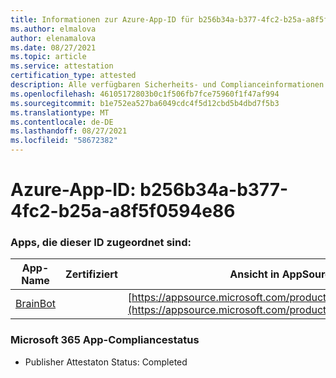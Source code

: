 ```yaml
---
title: Informationen zur Azure-App-ID für b256b34a-b377-4fc2-b25a-a8f5f0594e86
ms.author: elmalova
author: elenamalova
ms.date: 08/27/2021
ms.topic: article
ms.service: attestation
certification_type: attested
description: Alle verfügbaren Sicherheits- und Complianceinformationen für b256b34a-b377-4fc2-b25a-a8f5f0594e86.
ms.openlocfilehash: 46105172803b0c1f506fb7fce75960f1f47af994
ms.sourcegitcommit: b1e752ea527ba6049cdc4f5d12cbd5b4dbd7f5b3
ms.translationtype: MT
ms.contentlocale: de-DE
ms.lasthandoff: 08/27/2021
ms.locfileid: "58672382"
---
```

# <a name="azure-app-id-b256b34a-b377-4fc2-b25a-a8f5f0594e86"></a>Azure-App-ID: b256b34a-b377-4fc2-b25a-a8f5f0594e86


### <a name="apps-associated-with-this-id"></a>Apps, die dieser ID zugeordnet sind:
| **App-Name** | **Zertifiziert** | **Ansicht in AppSource** |
|--------------|---------------|-----------------------|
| [BrainBot](https://docs.microsoft.com/microsoft-365-app-certification/forward/WA104381981) |  | [https://appsource.microsoft.com/product/office/WA104381981](https://appsource.microsoft.com/product/office/WA104381981) |

### <a name="microsoft-365-app-compliance-status"></a>Microsoft 365 App-Compliancestatus
- Publisher Attestaton Status: Completed
